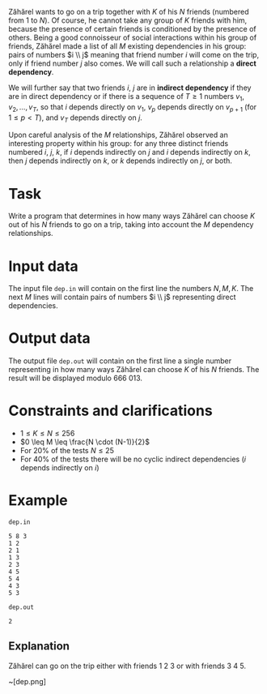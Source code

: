 Zăhărel wants to go on a trip together with $K$ of his $N$ friends (numbered from $1$ to $N$). Of course, he cannot take any group of $K$ friends with him, because the presence of certain friends is conditioned by the presence of others. Being a good connoisseur of social interactions within his group of friends, Zăhărel made a list of all $M$ existing dependencies in his group: pairs of numbers $i \\ j$ meaning that friend number $i$ will come on the trip, only if friend number $j$ also comes. We will call such a relationship a **direct dependency**.

We will further say that two friends $i$, $j$ are in **indirect dependency** if they are in direct dependency or if there is a sequence of $T \geq 1$ numbers $v_1, v_2, \dots, v_T$, so that $i$ depends directly on $v_1$, $v_p$ depends directly on $v_{p+1}$ (for $1 \leq p < T$), and $v_T$ depends directly on $j$.

Upon careful analysis of the $M$ relationships, Zăhărel observed an interesting property within his group: for any three distinct friends numbered $i$, $j$, $k$, if $i$ depends indirectly on $j$ and $i$ depends indirectly on $k$, then $j$ depends indirectly on $k$, or $k$ depends indirectly on $j$, or both.

# Task

Write a program that determines in how many ways Zăhărel can choose $K$ out of his $N$ friends to go on a trip, taking into account the $M$ dependency relationships.

# Input data

The input file `dep.in` will contain on the first line the numbers $N, M, K$. The next $M$ lines will contain pairs of numbers $i \\ j$ representing direct dependencies. 

# Output data

The output file `dep.out` will contain on the first line a single number representing in how many ways Zăhărel can choose $K$ of his $N$ friends. The result will be displayed modulo $666 \ 013$.

# Constraints and clarifications

* $1 \leq K \leq N \leq 256$
* $0 \leq M \leq \frac{N \cdot (N-1)}{2}$
* For $20\%$ of the tests $N \leq 25$
* For $40\%$ of the tests there will be no cyclic indirect dependencies ($i$ depends indirectly on $i$)

# Example

`dep.in`
```
5 8 3
1 2
2 1
1 3
2 3
4 5
5 4
4 3
5 3
```

`dep.out`
```
2
```

## Explanation

Zăhărel can go on the trip either with friends $1 \ 2 \ 3$ or with friends $3 \ 4 \ 5$.

~[dep.png]